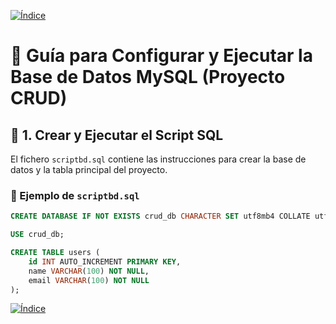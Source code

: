[![Índice](https://img.shields.io/badge/_Volver_al_Índice--badge&logo=house&logoColor=white)](./)

# 🧭 Guía para Configurar y Ejecutar la Base de Datos MySQL (Proyecto CRUD)

## 🧱 1. Crear y Ejecutar el Script SQL

El fichero `scriptbd.sql` contiene las instrucciones para crear la base de datos y la tabla principal del proyecto.

### 📄 Ejemplo de `scriptbd.sql`
```sql
CREATE DATABASE IF NOT EXISTS crud_db CHARACTER SET utf8mb4 COLLATE utf8mb4_unicode_ci;

USE crud_db;

CREATE TABLE users (
    id INT AUTO_INCREMENT PRIMARY KEY,
    name VARCHAR(100) NOT NULL,
    email VARCHAR(100) NOT NULL
);
```

[![Índice](https://img.shields.io/badge/_Volver_al_Índice--badge&logo=house&logoColor=white)](./)